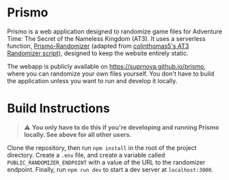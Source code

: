 # Prismo

Prismo is a web application designed to randomize game files for Adventure Time: The Secret of the Nameless Kingdom (AT3). It uses a serverless function, [Prismo-Randomizer](https://github.com/suprnova/prismo-randomizer) (adapted from [colinthomas5's AT3 Randomizer script](https://github.com/colinthomas5/AT3-Randomizer)), designed to keep the website entirely static.

The webapp is publicly available on https://suprnova.github.io/prismo, where you can randomize your own files yourself. You don't have to build the application unless you want to run and develop it locally.

# Build Instructions

> :warning: **You only have to do this if you're developing and running Prismo locally. See above for all other users.**

Clone the repository, then run `npm install` in the root of the project directory. Create a `.env` file, and create a variable called `PUBLIC_RANDOMIZER_ENDPOINT` with a value of the URL to the randomizer endpoint. Finally, run `npm run dev` to start a dev server at `localhost:3000`.